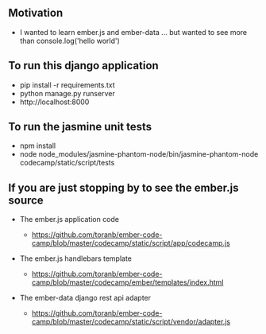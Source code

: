 ## Motivation
- I wanted to learn ember.js and ember-data ... but wanted to see more than console.log('hello world')

## To run this django application

- pip install -r requirements.txt
- python manage.py runserver
- http://localhost:8000

## To run the jasmine unit tests

- npm install
- node node_modules/jasmine-phantom-node/bin/jasmine-phantom-node codecamp/static/script/tests

## If you are just stopping by to see the ember.js source

- The ember.js application code
  - https://github.com/toranb/ember-code-camp/blob/master/codecamp/static/script/app/codecamp.js


- The ember.js handlebars template
  - https://github.com/toranb/ember-code-camp/blob/master/codecamp/ember/templates/index.html


- The ember-data django rest api adapter
  - https://github.com/toranb/ember-code-camp/blob/master/codecamp/static/script/vendor/adapter.js
